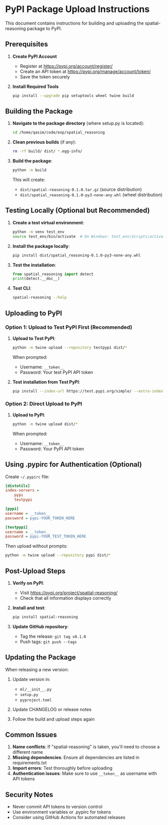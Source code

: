 # PyPI Package Upload Instructions

This document contains instructions for building and uploading the spatial-reasoning package to PyPI.

## Prerequisites

1. **Create PyPI Account**
   - Register at https://pypi.org/account/register/
   - Create an API token at https://pypi.org/manage/account/token/
   - Save the token securely

2. **Install Required Tools**
   ```bash
   pip install --upgrade pip setuptools wheel twine build
   ```

## Building the Package

1. **Navigate to the package directory** (where setup.py is located):
   ```bash
   cd /home/qasim/code/exp/spatial_reasoning
   ```

2. **Clean previous builds** (if any):
   ```bash
   rm -rf build/ dist/ *.egg-info/
   ```

3. **Build the package**:
   ```bash
   python -m build
   ```
   
   This will create:
   - `dist/spatial-reasoning-0.1.0.tar.gz` (source distribution)
   - `dist/spatial_reasoning-0.1.0-py3-none-any.whl` (wheel distribution)

## Testing Locally (Optional but Recommended)

1. **Create a test virtual environment**:
   ```bash
   python -m venv test_env
   source test_env/bin/activate  # On Windows: test_env\Scripts\activate
   ```

2. **Install the package locally**:
   ```bash
   pip install dist/spatial_reasoning-0.1.0-py3-none-any.whl
   ```

3. **Test the installation**:
   ```python
   from spatial_reasoning import detect
   print(detect.__doc__)
   ```

4. **Test CLI**:
   ```bash
   spatial-reasoning --help
   ```

## Uploading to PyPI

### Option 1: Upload to Test PyPI First (Recommended)

1. **Upload to Test PyPI**:
   ```bash
   python -m twine upload --repository testpypi dist/*
   ```
   
   When prompted:
   - Username: `__token__`
   - Password: Your test PyPI API token

2. **Test installation from Test PyPI**:
   ```bash
   pip install --index-url https://test.pypi.org/simple/ --extra-index-url https://pypi.org/simple/ spatial-reasoning
   ```

### Option 2: Direct Upload to PyPI

1. **Upload to PyPI**:
   ```bash
   python -m twine upload dist/*
   ```
   
   When prompted:
   - Username: `__token__`
   - Password: Your PyPI API token

## Using .pypirc for Authentication (Optional)

Create `~/.pypirc` file:

```ini
[distutils]
index-servers =
    pypi
    testpypi

[pypi]
username = __token__
password = pypi-YOUR_TOKEN_HERE

[testpypi]
username = __token__
password = pypi-YOUR_TEST_TOKEN_HERE
```

Then upload without prompts:
```bash
python -m twine upload --repository pypi dist/*
```

## Post-Upload Steps

1. **Verify on PyPI**:
   - Visit https://pypi.org/project/spatial-reasoning/
   - Check that all information displays correctly

2. **Install and test**:
   ```bash
   pip install spatial-reasoning
   ```

3. **Update GitHub repository**:
   - Tag the release: `git tag v0.1.0`
   - Push tags: `git push --tags`

## Updating the Package

When releasing a new version:

1. Update version in:
   - `ml/__init__.py`
   - `setup.py`
   - `pyproject.toml`

2. Update CHANGELOG or release notes

3. Follow the build and upload steps again

## Common Issues

1. **Name conflicts**: If "spatial-reasoning" is taken, you'll need to choose a different name
2. **Missing dependencies**: Ensure all dependencies are listed in requirements.txt
3. **Import errors**: Test thoroughly before uploading
4. **Authentication issues**: Make sure to use `__token__` as username with API tokens

## Security Notes

- Never commit API tokens to version control
- Use environment variables or .pypirc for tokens
- Consider using GitHub Actions for automated releases